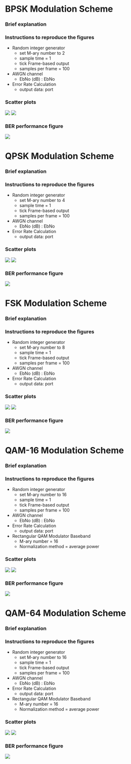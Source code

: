 
# BPSK Modulation Scheme

### Brief explanation

### Instructions to reproduce the figures
* Random integer generator 
    * set M-ary number to 2
    * sample time = 1
    * tick Frame-based output
    * samples per frame = 100
* AWGN channel
    * EbNo (dB) : EbNo
* Error Rate Calculation
    * output data: port
### Scatter plots
![](Scatter_Plots/BPSK1.PNG?raw=true)
![](Scatter_Plots/BPSK2.PNG?raw=true)

### BER performance figure

![](Ber_figures/BPSK_BER.png?raw=true)

# QPSK Modulation Scheme

### Brief explanation

### Instructions to reproduce the figures
* Random integer generator 
    * set M-ary number to 4
    * sample time = 1
    * tick Frame-based output
    * samples per frame = 100
* AWGN channel
    * EbNo (dB) : EbNo
* Error Rate Calculation
    * output data: port
### Scatter plots
![](Scatter_Plots/QPSK1.PNG?raw=true)
![](Scatter_Plots/QPSK2.PNG?raw=true)

### BER performance figure


![](Ber_figures/QPSK_BER.png?raw=true)

# FSK Modulation Scheme

### Brief explanation

### Instructions to reproduce the figures
* Random integer generator 
    * set M-ary number to 8
    * sample time = 1
    * tick Frame-based output
    * samples per frame = 100
* AWGN channel
    * EbNo (dB) : EbNo
* Error Rate Calculation
    * output data: port
### Scatter plots
![](Scatter_Plots/FSK1.PNG?raw=true)
![](Scatter_Plots/FSK2.PNG?raw=true)

### BER performance figure


![](Ber_figures/FSK_BER.png?raw=true)

# QAM-16 Modulation Scheme

### Brief explanation

### Instructions to reproduce the figures
* Random integer generator 
    * set M-ary number to 16
    * sample time = 1
    * tick Frame-based output
    * samples per frame = 100
* AWGN channel
    * EbNo (dB) : EbNo
* Error Rate Calculation
    * output data: port
* Rectangular QAM Modulator Baseband
    * M-ary number = 16
    * Normalization method = average power
### Scatter plots
![](Scatter_Plots/QAM16_1.PNG?raw=true)
![](Scatter_Plots/QAM16_2.PNG?raw=true)

### BER performance figure


![](Ber_figures/QAM16_BER.png?raw=true)

# QAM-64 Modulation Scheme

### Brief explanation

### Instructions to reproduce the figures
* Random integer generator 
    * set M-ary number to 16
    * sample time = 1
    * tick Frame-based output
    * samples per frame = 100
* AWGN channel
    * EbNo (dB) : EbNo
* Error Rate Calculation
    * output data: port
* Rectangular QAM Modulator Baseband
    * M-ary number = 16
    * Normalization method = average power
### Scatter plots
![](Scatter_Plots/QAM64_1.PNG?raw=true)
![](Scatter_Plots/QAM64_2.PNG?raw=true)

### BER performance figure

![](Ber_figures/QAM64_BER.png?raw=true)

